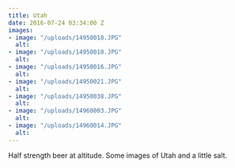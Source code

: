 ```yaml
---
title: Utah
date: 2016-07-24 03:34:00 Z
images:
- image: "/uploads/14950018.JPG"
  alt: 
- image: "/uploads/14950010.JPG"
  alt: 
- image: "/uploads/14950016.JPG"
  alt: 
- image: "/uploads/14950021.JPG"
  alt: 
- image: "/uploads/14950038.JPG"
  alt: 
- image: "/uploads/14960003.JPG"
  alt: 
- image: "/uploads/14960014.JPG"
  alt: 
---
```


Half strength beer at altitude. Some images of Utah and a little salt.